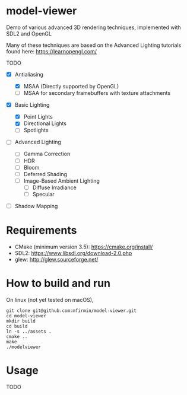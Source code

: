 # model-viewer
Demo of various advanced 3D rendering techniques, implemented with SDL2 and OpenGL 

Many of these techniques are based on the Advanced Lighting tutorials found here: https://learnopengl.com/

TODO
- [X] Antialiasing
  - [X] MSAA (Directly supported by OpenGL)
  - [ ] MSAA for secondary framebuffers with texture attachments
- [X] Basic Lighting
  - [X] Point Lights
  - [X] Directional Lights
  - [ ] Spotlights
- [ ] Advanced Lighting
  - [ ] Gamma Correction
  - [ ] HDR
  - [ ] Bloom
  - [ ] Deferred Shading
  - [ ] Image-Based Ambient Lighting
      - [ ] Diffuse Irradiance
      - [ ] Specular
- [ ] Shadow Mapping


# Requirements
- CMake (minimum version 3.5): https://cmake.org/install/
- SDL2: https://www.libsdl.org/download-2.0.php
- glew: http://glew.sourceforge.net/

# How to build and run
On linux (not yet tested on macOS), 
```
git clone git@github.com:mfirmin/model-viewer.git
cd model-viewer
mkdir build
cd build
ln -s ../assets .
cmake ..
make
./modelviewer
```

# Usage
TODO
